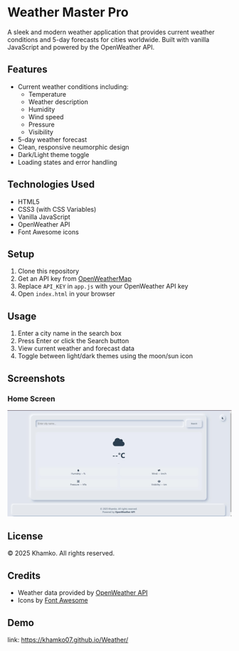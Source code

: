 
# Weather Master Pro

A sleek and modern weather application that provides current weather conditions and 5-day forecasts for cities worldwide. Built with vanilla JavaScript and powered by the OpenWeather API.

## Features

- Current weather conditions including:
  - Temperature
  - Weather description
  - Humidity
  - Wind speed
  - Pressure 
  - Visibility
- 5-day weather forecast
- Clean, responsive neumorphic design
- Dark/Light theme toggle
- Loading states and error handling

## Technologies Used

- HTML5
- CSS3 (with CSS Variables)
- Vanilla JavaScript
- OpenWeather API
- Font Awesome icons

## Setup

1. Clone this repository
2. Get an API key from [OpenWeatherMap](https://openweathermap.org/api)
3. Replace `API_KEY` in `app.js` with your OpenWeather API key
4. Open `index.html` in your browser

## Usage

1. Enter a city name in the search box
2. Press Enter or click the Search button
3. View current weather and forecast data
4. Toggle between light/dark themes using the moon/sun icon

## Screenshots

### Home Screen
![Home Screen](img/image.jpg)

## License

© 2025 Khamko. All rights reserved.

## Credits

- Weather data provided by [OpenWeather API](https://openweathermap.org/)
- Icons by [Font Awesome](https://fontawesome.com/)

## Demo

link: https://khamko07.github.io/Weather/
